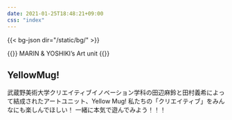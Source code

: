 ```yaml
---
date: 2021-01-25T18:48:21+09:00
css: "index"
---
```

{{< bg-json dir="/static/bg/" >}}

{{<html>}}
<span id=sabTitle>MARIN & YOSHIKI’s Art unit</span>
{{</html>}}

## YellowMug<span>!</span>

武蔵野美術大学クリエイティブイノベーション学科の田辺麻鈴と田村義希によって結成されたアートユニット、Yellow Mug! 私たちの「クリエイティブ」をみんなにも楽しんでほしい！
一緒に本気で遊んでみよう！！！